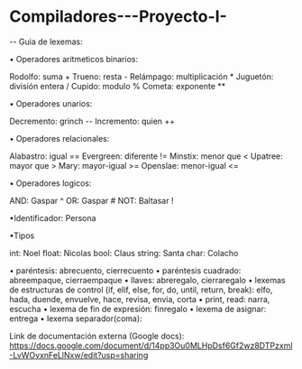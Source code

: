 # Compiladores---Proyecto-I-

-- Guia de lexemas:

• Operadores aritmeticos binarios:

Rodolfo: suma +
Trueno: resta -
Relámpago: multiplicación \*
Juguetón: división entera /
Cupido: modulo %
Cometa: exponente \*\*

• Operadores unarios:

Decremento: grinch --
Incremento: quien ++

• Operadores relacionales:

Alabastro: igual ==
Evergreen: diferente !=
Minstix: menor que <
Upatree: mayor que >
Mary: mayor-igual >=
Openslae: menor-igual <=

• Operadores logicos:

AND: Gaspar ^
OR: Gaspar #
NOT: Baltasar !

•Identificador: Persona

•Tipos

int: Noel
float: Nicolas
bool: Claus
string: Santa
char: Colacho

• paréntesis: abrecuento, cierrecuento
• paréntesis cuadrado: abreempaque, cierraempaque
• llaves: abreregalo, cierraregalo
• lexemas de estructuras de control (if, elif, else, for, do, until, return, break): elfo,
hada, duende, envuelve, hace, revisa, envia, corta
• print, read: narra, escucha
• lexema de fin de expresión: finregalo
• lexema de asignar: entrega
• lexema separador(coma):

Link de documentación externa (Google docs): https://docs.google.com/document/d/14pp3Ou0MLHpDsf6Gf2wz8DTPzxml-LvWOvxnFeLlNxw/edit?usp=sharing

